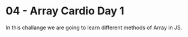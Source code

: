 # 04 - Array Cardio Day 1

In this challange we are going to learn different methods of Array in JS.
